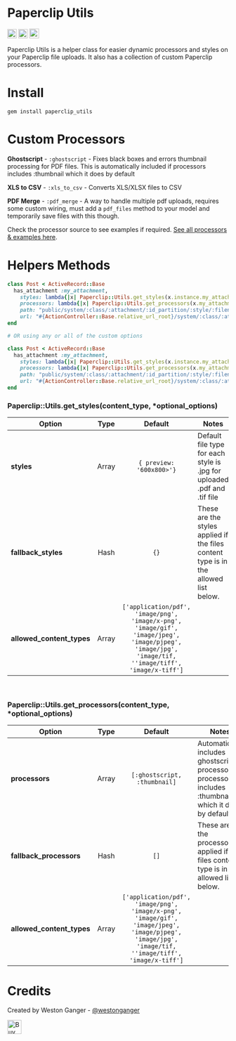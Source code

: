 # Paperclip Utils
<a href="https://badge.fury.io/rb/paperclip_utils" target="_blank"><img height="21" style='border:0px;height:21px;' border='0' src="https://badge.fury.io/rb/paperclip_utils.svg" alt="Gem Version"></a>
<a href='https://rubygems.org/gems/paperclip_utils' target='_blank'><img height='21' style='border:0px;height:21px;' src='https://img.shields.io/gem/dt/paperclip_utils?color=brightgreen&label=Rubygems%20Downloads' border='0' alt='RubyGems Downloads' /></a>
<a href='https://ko-fi.com/A5071NK' target='_blank'><img height='22' style='border:0px;height:22px;' src='https://az743702.vo.msecnd.net/cdn/kofi1.png?v=a' border='0' alt='Buy Me a Coffee' /></a> 

Paperclip Utils is a helper class for easier dynamic processors and styles on your Paperclip file uploads. It also has a collection of custom Paperclip processors.


# Install
```
gem install paperclip_utils
```

# Custom Processors
**Ghostscript** - `:ghostscript` - Fixes black boxes and errors thumbnail processing for PDF files. This is automatically included if processors includes :thumbnail which it does by default

**XLS to CSV** - `:xls_to_csv` - Converts XLS/XLSX files to CSV

**PDF Merge** - `:pdf_merge` - A way to handle multiple pdf uploads, requires some custom wiring, must add a `pdf_files` method to your model and temporarily save files with this though.

Check the processor source to see examples if required. [See all processors & examples here](https://github.com/westonganger/paperclip_utils/tree/master/lib/paperclip_processors).

# Helpers Methods

```ruby
class Post < ActiveRecord::Base
  has_attachment :my_attachment, 
    styles: lambda{|x| Paperclip::Utils.get_styles(x.instance.my_attachment.content_type) }, 
    processors: lambda{|x| Paperclip::Utils.get_processors(x.my_attachment.content_type) },
    path: "public/system/:class/:attachment/:id_partition/:style/:filename",
    url: "#{ActionController::Base.relative_url_root}/system/:class/:attachment/:id_partition/:style/:filename"
end

# OR using any or all of the custom options

class Post < ActiveRecord::Base
  has_attachment :my_attachment, 
    styles: lambda{|x| Paperclip::Utils.get_styles(x.instance.my_attachment.content_type, styles: {preview: "800x600>", thumb: "100x100>"}, fallback_styles: nil, allowed_content_types: ['application/pdf']) }, 
    processors: lambda{|x| Paperclip::Utils.get_processors(x.my_attachment.content_type, processors: [:thumbnail, :some_other_custom_processor], fallback_processors: [:another_custom_processor], allowed_content_types: ['application/pdf']) },
    path: "public/system/:class/:attachment/:id_partition/:style/:filename",
    url: "#{ActionController::Base.relative_url_root}/system/:class/:attachment/:id_partition/:style/:filename"
end
```

### Paperclip::Utils.get_styles(content_type, *optional_options)

| Option | Type | Default | Notes |
|---|:--:|:--:|---|
| **styles** | Array| `{ preview: '600x800>'}` | Default file type for each style is .jpg for uploaded .pdf and .tif file |
| **fallback_styles** | Hash | `{}` |  These are the styles applied if the files content type is in the allowed list below. |
| **allowed_content_types** | Array | `['application/pdf', 'image/png', 'image/x-png', 'image/gif', 'image/jpeg', 'image/pjpeg', 'image/jpg', 'image/tif, ''image/tiff', 'image/x-tiff']` | |

<br>

### Paperclip::Utils.get_processors(content_type, *optional_options)

| Option | Type | Default | Notes |
|---|:--:|:--:|---|
| **processors** | Array| `[:ghostscript, :thumbnail]` | Automatically includes ghostscript processor if processors includes :thumbnail which it does by default |
| **fallback_processors** | Hash | `[]` |  These are the processors applied if the files content type is in the allowed list below. |
| **allowed_content_types** | Array | `['application/pdf', 'image/png', 'image/x-png', 'image/gif', 'image/jpeg', 'image/pjpeg', 'image/jpg', 'image/tif, ''image/tiff', 'image/x-tiff']` | |


# Credits
Created by Weston Ganger - [@westonganger](https://github.com/westonganger)

<a href='https://ko-fi.com/A5071NK' target='_blank'><img height='32' style='border:0px;height:32px;' src='https://az743702.vo.msecnd.net/cdn/kofi1.png?v=a' border='0' alt='Buy Me a Coffee' /></a> 
